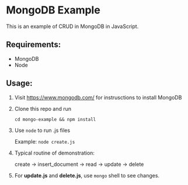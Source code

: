 # MongoDB Example
This is an example of CRUD in MongoDB in JavaScript. 
## Requirements: 
* MongoDB
* Node

## Usage:
    
1. Visit https://www.mongodb.com/ for instrusctions to install MongoDB
2. Clone this repo and run

    <code>cd mongo-example && npm install</code>
3. Use <code>node</code> to run .js files

    Example: <code>node create.js</code>

4. Typical routine of demonstration: 

    create -> insert_document -> read -> update -> delete
5. For **update.js** and **delete.js**, use <code>mongo</code> shell to see changes.
